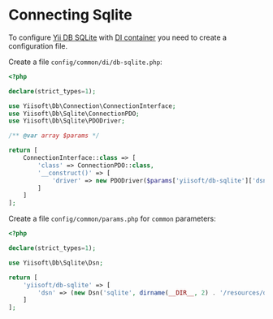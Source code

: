 # Connecting Sqlite

To configure [Yii DB SQLite](https://github.com/yiisoft/db-pgsql) with [DI container](https://github.com/yiisoft/di) you need to create a configuration file.

Create a file `config/common/di/db-sqlite.php`:

```php
<?php

declare(strict_types=1);

use Yiisoft\Db\Connection\ConnectionInterface;
use Yiisoft\Db\Sqlite\ConnectionPDO;
use Yiisoft\Db\Sqlite\PDODriver;

/** @var array $params */

return [
    ConnectionInterface::class => [
        'class' => ConnectionPDO::class,
        '__construct()' => [
            'driver' => new PDODriver($params['yiisoft/db-sqlite']['dsn']),
        ]
    ]
];
```

Create a file `config/common/params.php` for `common` parameters:

```php
<?php

declare(strict_types=1);

use Yiisoft\Db\Sqlite\Dsn;

return [
    'yiisoft/db-sqlite' => [
        'dsn' => (new Dsn('sqlite', dirname(__DIR__, 2) . '/resources/database/sqlite.db'))->__toString(),
    ]
];
```
